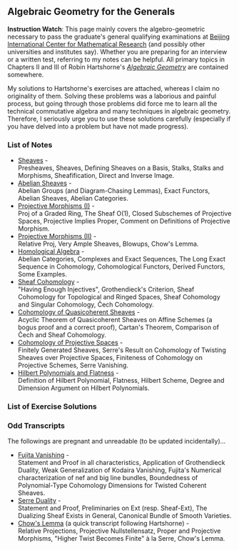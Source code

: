 ## Algebraic Geometry for the Generals

**Instruction Watch**: This page mainly covers the algebro-geometric necessary to pass the graduate's general qualifying examinations at [Beijing International Center for Mathematical Research](https://bicmr.pku.edu.cn) (and possibly other universities and institutes say). Whether you are preparing for an interview or a written test, referring to my notes can be helpful. All primary topics in Chapters II and III of Robin Hartshorne's [_Algebraic Geometry_](https://www.amazon.com/Algebraic-Geometry-Graduate-Texts-Mathematics/dp/0387902449) are contained somewhere.

My solutions to Hartshorne's exercises are attached, whereas I claim no originality of them. Solving these problems was a laborious and painful process, but going through those problems did force me to learn all the technical commutative algebra and many techniques in algebraic geometry. Therefore, I seriously urge you to use these solutions carefully (especially if you have delved into a problem but have not made progress).

### List of Notes

- [Sheaves](./genag-sheaves.pdf) - <br/>
  Presheaves, Sheaves, Defining Sheaves on a Basis, Stalks, Stalks and Morphisms, Sheafification, Direct and Inverse Image.
- [Abelian Sheaves](./genag-absh.pdf) - <br/>
  Abelian Groups (and Diagram-Chasing Lemmas), Exact Functors, Abelian Sheaves, Abelian Categories.
- [Projective Morphisms (I)](./genag-proj1.pdf) - <br/>
  Proj of a Graded Ring, The Sheaf O(1), Closed Subschemes of Projective Spaces, Projective Implies Proper, Comment on Definitions of Projective Morphism.
- [Projective Morphisms (II)](./genag-proj2.pdf) - <br/>
  Relative Proj, Very Ample Sheaves, Blowups, Chow's Lemma.
- [Homological Algebra](./genag-homalg.pdf) - <br/>
  Abelian Categories, Complexes and Exact Sequences, The Long Exact Sequence in Cohomology, Cohomological Functors, Derived Functors, Some Examples.
- [Sheaf Cohomology](./genag-shcohom.pdf) - <br/>
  "Having Enough Injectives", Grothendieck's Criterion, Sheaf Cohomology for Topological and Ringed Spaces, Sheaf Cohomology and Singular Cohomology, Čech Cohomology.
- [Cohomology of Quasicoherent Sheaves](./genag-qcohcohom.pdf) - <br/>
  Acyclic Theorem of Quasicoherent Sheaves on Affine Schemes (a bogus proof and a correct proof), Cartan's Theorem, Comparison of Čech and Sheaf Cohomology.
- [Cohomology of Projective Spaces](./genag-cohomserre.pdf) - <br/>
  Finitely Generated Sheaves, Serre's Result on Cohomology of Twisting Sheaves over Projective Spaces, Finiteness of Cohomology on Projective Schemes, Serre Vanishing.
- [Hilbert Polynomials and Flatness](./genag-hilbpoly.pdf) - <br/>
  Definition of Hilbert Polynomial, Flatness, Hilbert Scheme, Degree and Dimension Argument on Hilbert Polynomials.

### List of Exercise Solutions


### Odd Transcripts

The followings are pregnant and unreadable (to be updated incidentally)...

- [Fujita Vanishing](./genag-fujita.pdf) - <br/>
  Statement and Proof in all characteristics, Application of Grothendieck Duality, Weak Generalization of Kodaira Vanishing, Fujita's Numerical characterization of nef and big line bundles, Boundedness of Polynomial-Type Cohomology Dimensions for Twisted Coherent Sheaves.
- [Serre Duality](./genag-serreduality.pdf) - <br/>
  Statement and Proof, Preliminaries on Ext (resp. Sheaf-Ext), The Dualizing Sheaf Exists in General, Canonical Bundle of Smooth Varieties.
- [Chow's Lemma](./genag-chow.pdf) (a quick transcript following Hartshorne) - <br/>
  Relative Projections, Projective Nullstellensatz, Proper and Projective Morphisms, "Higher Twist Becomes Finite" à la Serre, Chow's Lemma.
